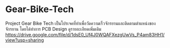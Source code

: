 # Gear-Bike-Tech
Project Gear Bike Tech
เป็นโปรเจคที่ทำเพื่อวัดความเร็วจักรยานและติดตามตำแหน่งของจักรยาน โดยได้ทำการ PCB Design ดูรายละเอียดเพิ่มเติม https://drive.google.com/file/d/1dsE0_Uf4J0WQAFXezgUwVs_P4am83HH1/view?usp=sharing
